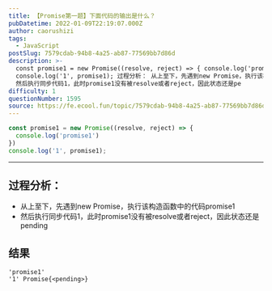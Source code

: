 ```yaml
---
title: 【Promise第一题】下面代码的输出是什么？
pubDatetime: 2022-01-09T22:19:07.000Z
author: caorushizi
tags:
  - JavaScript
postSlug: 7579cdab-94b8-4a25-ab87-77569bb7d86d
description: >-
  const promise1 = new Promise((resolve, reject) => { console.log('promise1') })
  console.log('1', promise1); 过程分析： 从上至下，先遇到new Promise，执行该构造函数中的代码promise1
  然后执行同步代码1，此时promise1没有被resolve或者reject，因此状态还是pe
difficulty: 1
questionNumber: 1595
source: https://fe.ecool.fun/topic/7579cdab-94b8-4a25-ab87-77569bb7d86d
---
```


```js
const promise1 = new Promise((resolve, reject) => {
  console.log('promise1')
})
console.log('1', promise1);
```

---

## 过程分析：

* 从上至下，先遇到new Promise，执行该构造函数中的代码promise1
* 然后执行同步代码1，此时promise1没有被resolve或者reject，因此状态还是pending

## 结果

```
'promise1'
'1' Promise{<pending>}
```
